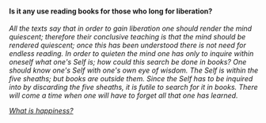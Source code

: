 #### Is it any use reading books for those who long for liberation?

_All the texts say that in order to gain liberation one should render the mind quiescent; therefore their conclusive teaching is that the mind should be rendered quiescent;
once this has been understood there is not need for endless reading. In order to quieten the mind one has only to inquire within oneself what one's Self is; how could this search be done in books? One should know one's Self with one's own eye of wisdom. The Self is within the five sheaths; but books are outside them. Since the Self has to be inquired into by discarding the five sheaths, it is futile to search for it in books. There will come a time when one will have to forget all that one has learned._

[_What is happiness?_](Question24.md)
